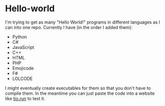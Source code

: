 # Hello-world
I'm trying to get as many "Hello World!" programs in different languages as I can into one repo. Currently I have (in the order I added them):
+ Python
+ C#
+ JavaScript
+ C++
+ HTML
+ PHP
+ Emojicode
+ F#
+ LOLCODE

I might eventually create executables for them so that you don't have to compile them. In the meantime you can just paste the code into a website like [tio.run](https://tio.run) to test it.
